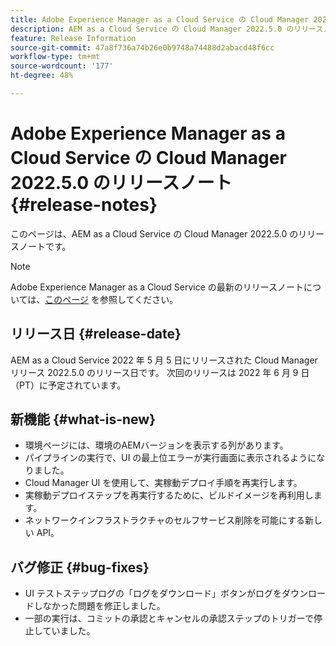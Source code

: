 ```yaml
---
title: Adobe Experience Manager as a Cloud Service の Cloud Manager 2022.5.0 のリリースノート
description: AEM as a Cloud Service の Cloud Manager 2022.5.0 のリリースノートです。
feature: Release Information
source-git-commit: 47a8f736a74b26e0b9748a74488d2abacd48f6cc
workflow-type: tm+mt
source-wordcount: '177'
ht-degree: 48%

---
```



# Adobe Experience Manager as a Cloud Service の Cloud Manager 2022.5.0 のリリースノート {#release-notes}

このページは、AEM as a Cloud Service の Cloud Manager 2022.5.0 のリリースノートです。

>[!NOTE]
>
>Adobe Experience Manager as a Cloud Service の最新のリリースノートについては、[このページ](/help/release-notes/release-notes-cloud/release-notes-current.md) を参照してください。

## リリース日 {#release-date}

AEM as a Cloud Service 2022 年 5 月 5 日にリリースされた Cloud Manager リリース 2022.5.0 のリリース日です。 次回のリリースは 2022 年 6 月 9 日（PT）に予定されています。

## 新機能 {#what-is-new}

* 環境ページには、環境のAEMバージョンを表示する列があります。
* パイプラインの実行で、UI の最上位エラーが実行画面に表示されるようになりました。
* Cloud Manager UI を使用して、実稼動デプロイ手順を再実行します。
* 実稼動デプロイステップを再実行するために、ビルドイメージを再利用します。
* ネットワークインフラストラクチャのセルフサービス削除を可能にする新しい API。

## バグ修正 {#bug-fixes}

* UI テストステップログの「ログをダウンロード」ボタンがログをダウンロードしなかった問題を修正しました。
* 一部の実行は、コミットの承認とキャンセルの承認ステップのトリガーで停止していました。
